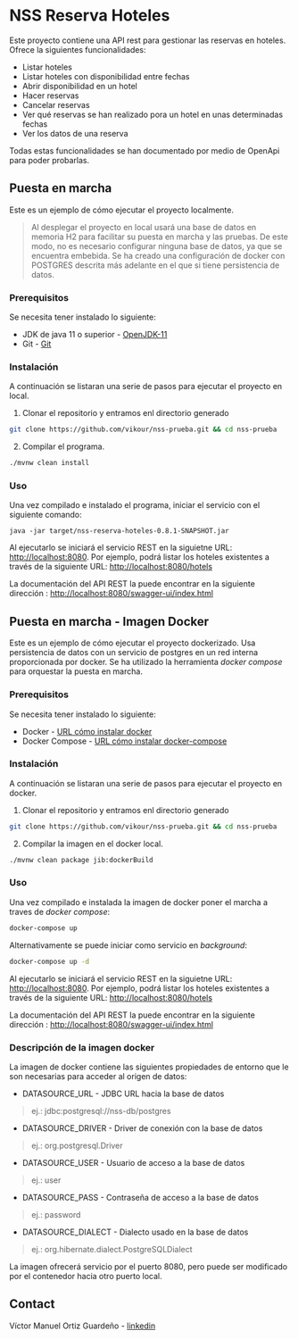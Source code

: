# NSS Reserva Hoteles

Este proyecto contiene una API rest para gestionar las reservas en hoteles. 
Ofrece la siguientes funcionalidades:

- Listar hoteles
- Listar hoteles con disponibilidad entre fechas
- Abrir disponibilidad en un hotel
- Hacer reservas
- Cancelar reservas
- Ver qué reservas se han realizado pora un hotel en unas determinadas fechas
- Ver los datos de una reserva

Todas estas funcionalidades se han documentado por medio de OpenApi para poder probarlas.

## Puesta en marcha

Este es un ejemplo de cómo ejecutar el proyecto localmente. 
> Al desplegar el proyecto en local usará una base de datos en memoria H2 para facilitar su puesta en marcha y las pruebas. De este modo, no es necesario configurar ninguna base de datos, ya que se encuentra embebida. Se ha creado una configuración de docker con POSTGRES descrita más adelante en el que si tiene persistencia de datos.

### Prerequisitos
Se necesita tener instalado lo siguiente:

- JDK de java 11 o superior - [OpenJDK-11](https://openjdk.java.net/projects/jdk/11/)
- Git - [Git](https://git-scm.com/downloads)

### Instalación
A continuación se listaran una serie de pasos para ejecutar el proyecto en local. 

1. Clonar el repositorio y entramos enl directorio generado

```sh
git clone https://github.com/vikour/nss-prueba.git && cd nss-prueba
```
2. Compilar el programa.

```sh
./mvnw clean install
```
### Uso

Una vez compilado e instalado el programa, iniciar el servicio con el siguiente comando:
```
java -jar target/nss-reserva-hoteles-0.8.1-SNAPSHOT.jar
```
Al ejecutarlo se iniciará el servicio REST en la siguietne URL: [http://localhost:8080](http://localhost:8080). Por ejemplo, podrá listar los hoteles existentes a través de la siguiente URL: [http://localhost:8080/hotels](http://localhost:8080/hotels)

La documentación del API REST la puede encontrar en la siguiente dirección : [http://localhost:8080/swagger-ui/index.html](http://localhost:8080/swagger-ui/index.html)

## Puesta en marcha - Imagen Docker

Este es un ejemplo de cómo ejecutar el proyecto dockerizado. Usa persistencia de datos con un servicio de postgres en un red interna proporcionada por docker. Se ha utilizado la herramienta _docker compose_ para orquestar la puesta en marcha.

### Prerequisitos
Se necesita tener instalado lo siguiente:

- Docker - [URL cómo instalar docker](https://docs.docker.com/engine/install/)
- Docker Compose - [URL cómo instalar docker-compose](https://docs.docker.com/compose/install/)

### Instalación
A continuación se listaran una serie de pasos para ejecutar el proyecto en docker.

1. Clonar el repositorio y entramos enl directorio generado

```sh
git clone https://github.com/vikour/nss-prueba.git && cd nss-prueba
```
2. Compilar la imagen en el docker local.

```sh
./mvnw clean package jib:dockerBuild
```
### Uso

Una vez compilado e instalada la imagen de docker poner el marcha a traves de _docker compose_:
```sh
docker-compose up
```
Alternativamente se puede iniciar como servicio en _background_:
```sh
docker-compose up -d
```

Al ejecutarlo se iniciará el servicio REST en la siguietne URL: [http://localhost:8080](http://localhost:8080). Por ejemplo, podrá listar los hoteles existentes a través de la siguiente URL: [http://localhost:8080/hotels](http://localhost:8080/hotels)

La documentación del API REST la puede encontrar en la siguiente dirección : [http://localhost:8080/swagger-ui/index.html](http://localhost:8080/swagger-ui/index.html)

### Descripción de la imagen docker

La imagen de docker contiene las siguientes propiedades de entorno que le son necesarias para acceder al origen de datos:

- DATASOURCE_URL - JDBC URL hacia la base de datos
> ej.: jdbc:postgresql://nss-db/postgres
- DATASOURCE_DRIVER - Driver de conexión con la base de datos
> ej.: org.postgresql.Driver
- DATASOURCE_USER - Usuario de acceso a la base de datos
> ej.: user
- DATASOURCE_PASS - Contraseña de acceso a la base de datos
> ej.: password
- DATASOURCE_DIALECT - Dialecto usado en la base de datos
> ej.: org.hibernate.dialect.PostgreSQLDialect

La imagen ofrecerá servicio por el puerto 8080, pero puede ser modificado por el contenedor hacia otro puerto local.

## Contact

Víctor Manuel Ortiz Guardeño - [linkedin](https://www.linkedin.com/in/vikour)